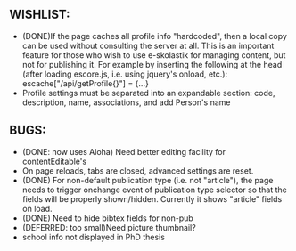 WISHLIST:
----------

* (DONE)If the page caches all profile info "hardcoded", then a local copy can be used without consulting the server at all. This is an important feature for those who wish to use e-skolastik for managing content, but not for publishing it. For example by inserting the following at the head (after loading escore.js, i.e. using jquery's onload, etc.):
    escache["/api/getProfile{}"] = {...}
* Profile settings must be separated into an expandable section: code, description, name, associations, and add Person's name

BUGS:
-----------
* (DONE: now uses Aloha) Need better editing facility for contentEditable's
* On page reloads, tabs are closed, advanced settings are reset.
* (DONE) For non-default publication type (i.e. not "article"), the page needs to trigger onchange event of publication type selector so that the fields will be properly shown/hidden. Currently it shows "article" fields on load.
* (DONE) Need to hide bibtex fields for non-pub
* (DEFERRED: too small)Need picture thumbnail? 
* school info not displayed in PhD thesis

